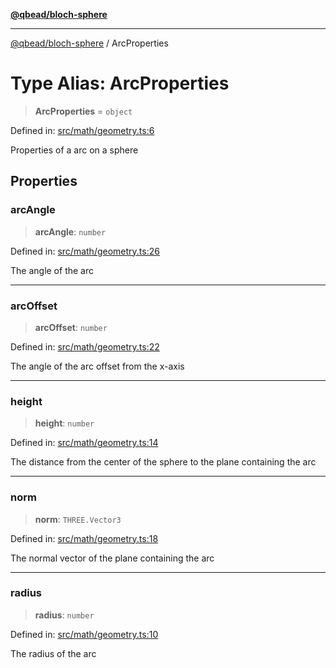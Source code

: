 [**@qbead/bloch-sphere**](../index.md)

***

[@qbead/bloch-sphere](../index.md) / ArcProperties

# Type Alias: ArcProperties

> **ArcProperties** = `object`

Defined in: [src/math/geometry.ts:6](https://github.com/qbead/bloch-sphere/blob/9ff2dae0481f00679728b83f1e83d06a69a548d1/src/math/geometry.ts#L6)

Properties of a arc on a sphere

## Properties

### arcAngle

> **arcAngle**: `number`

Defined in: [src/math/geometry.ts:26](https://github.com/qbead/bloch-sphere/blob/9ff2dae0481f00679728b83f1e83d06a69a548d1/src/math/geometry.ts#L26)

The angle of the arc

***

### arcOffset

> **arcOffset**: `number`

Defined in: [src/math/geometry.ts:22](https://github.com/qbead/bloch-sphere/blob/9ff2dae0481f00679728b83f1e83d06a69a548d1/src/math/geometry.ts#L22)

The angle of the arc offset from the x-axis

***

### height

> **height**: `number`

Defined in: [src/math/geometry.ts:14](https://github.com/qbead/bloch-sphere/blob/9ff2dae0481f00679728b83f1e83d06a69a548d1/src/math/geometry.ts#L14)

The distance from the center of the sphere to the plane containing the arc

***

### norm

> **norm**: `THREE.Vector3`

Defined in: [src/math/geometry.ts:18](https://github.com/qbead/bloch-sphere/blob/9ff2dae0481f00679728b83f1e83d06a69a548d1/src/math/geometry.ts#L18)

The normal vector of the plane containing the arc

***

### radius

> **radius**: `number`

Defined in: [src/math/geometry.ts:10](https://github.com/qbead/bloch-sphere/blob/9ff2dae0481f00679728b83f1e83d06a69a548d1/src/math/geometry.ts#L10)

The radius of the arc
